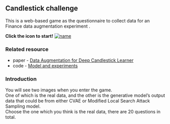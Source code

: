 ## Candlestick challenge
This is a web-based game as the questionnaire to collect data for an Finance data augmentation experiment .

**Click the icon to start!**
[![name](./img/lets-go.svg)](https://elvish7.github.io/candlestick_challenge/v3/index.html)
### Related resource
* paper - [Data Augmentation for Deep Candlestick Learner](https://arxiv.org/abs/2005.06731)
* code - [Model and experiments](https://github.com/pecu/FinancialVision)

### Introduction
You will see two images when you enter the game.  
One of which is the real data, and the other is the generative model’s output data that could be from either CVAE or Modified Local Search Attack Sampling model.  
Choose the one which you think is the real data, there are 20 questions in total.


